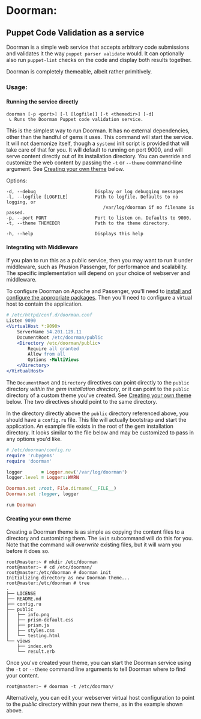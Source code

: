 # Doorman:
## Puppet Code Validation as a service

Doorman is a simple web service that accepts arbitrary code submissions and
validates it the way `puppet parser validate` would. It can optionally also
run `puppet-lint` checks on the code and display both results together.

Doorman is completely themeable, albeit rather primitively.

### Usage:

#### Running the service directly

    doorman [-p <port>] [-l [logfile]] [-t <themedir>] [-d]
     ↳ Runs the Doorman Puppet code validation service.

This is the simplest way to run Doorman. It has no external dependencies, other
than the handful of gems it uses. This command will start the service. It will
not daemonize itself, though a `systemd` init script is provided that will take
care of that for you. It will default to running on port 9000, and will serve
content directly out of its installation directory. You can override and customize
the web content by passing the `-t` or `--theme` command-line argument. See
[Creating your own theme](#creating-your-own-theme) below.

Options:

    -d, --debug                      Display or log debugging messages
    -l, --logfile [LOGFILE]          Path to logfile. Defaults to no logging, or
                                        /var/log/doorman if no filename is passed.
    -p, --port PORT                  Port to listen on. Defaults to 9000.
    -t, --theme THEMEDIR             Path to the theme directory.

    -h, --help                       Displays this help

#### Integrating with Middleware

If you plan to run this as a public service, then you may want to run it under
middleware, such as Phusion Passenger, for performance and scalability. The
specific implementation will depend on your choice of webserver and middleware.

To configure Doorman on Apache and Passenger, you'll need to
<a href="https://www.phusionpassenger.com/library/install/apache/install/oss/el7/">
install and configure the appropriate packages</a>. Then you'll need to configure
a virtual host to contain the application.

``` Apache
# /etc/httpd/conf.d/doorman.conf
Listen 9090
<VirtualHost *:9090>
    ServerName 54.201.129.11
    DocumentRoot /etc/doorman/public
    <Directory /etc/doorman/public>
        Require all granted
        Allow from all
        Options -MultiViews
    </Directory>
</VirtualHost>
```

The `DocumentRoot` and `Directory` directives can point directly to the `public`
directory *within the gem installation directory*, or it can point to the `public`
directory of a custom theme you've created. See
[Creating your own theme](#creating-your-own-theme) below. The two directives
should point to the same directory.

In the directory directly above the `public` directory referenced above, you
should have a `config.ru` file. This file will actually bootstrap and start the
application. An example file exists in the root of the gem installation directory.
It looks similar to the file below and may be customized to pass in any options
you'd like.

``` Ruby
# /etc/doorman/config.ru
require 'rubygems'
require 'doorman'

logger       = Logger.new('/var/log/doorman')
logger.level = Logger::WARN

Doorman.set :root, File.dirname(__FILE__)
Doorman.set :logger, logger

run Doorman
```

#### Creating your own theme

Creating a Doorman theme is as simple as copying the content files to a directory
and customizing them. The `init` subcommand will do this for you. Note that the
command *will overwrite* existing files, but it will warn you before it does so.

    root@master:~ # mkdir /etc/doorman
    root@master:~ # cd /etc/doorman/
    root@master:/etc/doorman # doorman init
    Initializing directory as new Doorman theme...
    root@master:/etc/doorman # tree
    .
    ├── LICENSE
    ├── README.md
    ├── config.ru
    ├── public
    │   ├── info.png
    │   ├── prism-default.css
    │   ├── prism.js
    │   ├── styles.css
    │   └── testing.html
    └── views
        ├── index.erb
        └── result.erb

Once you've created your theme, you can start the Doorman service using the `-t`
or `--theme` command line arguments to tell Doorman where to find your content.

    root@master:~ # doorman -t /etc/doorman/

Alternatively, you can edit your webserver virtual host configuration to point
to the *public* directory within your new theme, as in the example shown above.
